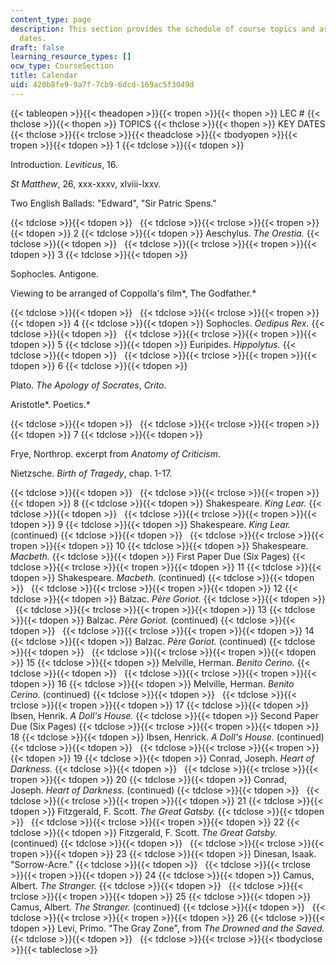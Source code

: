 ```yaml
---
content_type: page
description: This section provides the schedule of course topics and assignment due
  dates.
draft: false
learning_resource_types: []
ocw_type: CourseSection
title: Calendar
uid: 420b8fe9-9a7f-7cb9-6dcd-169ac5f3049d
---
```

{{< tableopen >}}{{< theadopen >}}{{< tropen >}}{{< thopen >}}
LEC #
{{< thclose >}}{{< thopen >}}
TOPICS
{{< thclose >}}{{< thopen >}}
KEY DATES
{{< thclose >}}{{< trclose >}}{{< theadclose >}}{{< tbodyopen >}}{{< tropen >}}{{< tdopen >}}
1
{{< tdclose >}}{{< tdopen >}}

Introduction. *Leviticus*, 16.

*St Matthew*, 26, xxx-xxxv, xlviii-lxxv.

Two English Ballads: "Edward", "Sir Patric Spens."

{{< tdclose >}}{{< tdopen >}}
 
{{< tdclose >}}{{< trclose >}}{{< tropen >}}{{< tdopen >}}
2
{{< tdclose >}}{{< tdopen >}}
Aeschylus. *The Orestia.*
{{< tdclose >}}{{< tdopen >}}
 
{{< tdclose >}}{{< trclose >}}{{< tropen >}}{{< tdopen >}}
3
{{< tdclose >}}{{< tdopen >}}

Sophocles. Antigone.

Viewing to be arranged of Coppolla's film*, The Godfather.*

{{< tdclose >}}{{< tdopen >}}
 
{{< tdclose >}}{{< trclose >}}{{< tropen >}}{{< tdopen >}}
4
{{< tdclose >}}{{< tdopen >}}
Sophocles. *Oedipus Rex.*
{{< tdclose >}}{{< tdopen >}}
 
{{< tdclose >}}{{< trclose >}}{{< tropen >}}{{< tdopen >}}
5
{{< tdclose >}}{{< tdopen >}}
Euripides. *Hippolytus.*
{{< tdclose >}}{{< tdopen >}}
 
{{< tdclose >}}{{< trclose >}}{{< tropen >}}{{< tdopen >}}
6
{{< tdclose >}}{{< tdopen >}}

Plato. *The Apology of Socrates*, *Crito*.

Aristotle*. Poetics.*

{{< tdclose >}}{{< tdopen >}}
 
{{< tdclose >}}{{< trclose >}}{{< tropen >}}{{< tdopen >}}
7
{{< tdclose >}}{{< tdopen >}}

Frye, Northrop. excerpt from *Anatomy of Criticism*.

Nietzsche. *Birth of Tragedy*, chap. 1-17.

{{< tdclose >}}{{< tdopen >}}
 
{{< tdclose >}}{{< trclose >}}{{< tropen >}}{{< tdopen >}}
8
{{< tdclose >}}{{< tdopen >}}
Shakespeare. *King Lear.*
{{< tdclose >}}{{< tdopen >}}
 
{{< tdclose >}}{{< trclose >}}{{< tropen >}}{{< tdopen >}}
9
{{< tdclose >}}{{< tdopen >}}
Shakespeare. *King Lear.* (continued)
{{< tdclose >}}{{< tdopen >}}
 
{{< tdclose >}}{{< trclose >}}{{< tropen >}}{{< tdopen >}}
10
{{< tdclose >}}{{< tdopen >}}
Shakespeare. *Macbeth.*
{{< tdclose >}}{{< tdopen >}}
First Paper Due (Six Pages)
{{< tdclose >}}{{< trclose >}}{{< tropen >}}{{< tdopen >}}
11
{{< tdclose >}}{{< tdopen >}}
Shakespeare. *Macbeth.* (continued)
{{< tdclose >}}{{< tdopen >}}
 
{{< tdclose >}}{{< trclose >}}{{< tropen >}}{{< tdopen >}}
12
{{< tdclose >}}{{< tdopen >}}
Balzac. *Père Goriot.*
{{< tdclose >}}{{< tdopen >}}
 
{{< tdclose >}}{{< trclose >}}{{< tropen >}}{{< tdopen >}}
13
{{< tdclose >}}{{< tdopen >}}
Balzac. *Père Goriot.* (continued)
{{< tdclose >}}{{< tdopen >}}
 
{{< tdclose >}}{{< trclose >}}{{< tropen >}}{{< tdopen >}}
14
{{< tdclose >}}{{< tdopen >}}
Balzac. *Père Goriot.* (continued)
{{< tdclose >}}{{< tdopen >}}
 
{{< tdclose >}}{{< trclose >}}{{< tropen >}}{{< tdopen >}}
15
{{< tdclose >}}{{< tdopen >}}
Melville, Herman. *Benito Cerino.*
{{< tdclose >}}{{< tdopen >}}
 
{{< tdclose >}}{{< trclose >}}{{< tropen >}}{{< tdopen >}}
16
{{< tdclose >}}{{< tdopen >}}
Melville, Herman. *Benito Cerino.* (continued)
{{< tdclose >}}{{< tdopen >}}
 
{{< tdclose >}}{{< trclose >}}{{< tropen >}}{{< tdopen >}}
17
{{< tdclose >}}{{< tdopen >}}
Ibsen, Henrik. *A Doll's House.*
{{< tdclose >}}{{< tdopen >}}
Second Paper Due (Six Pages)
{{< tdclose >}}{{< trclose >}}{{< tropen >}}{{< tdopen >}}
18
{{< tdclose >}}{{< tdopen >}}
Ibsen, Henrick. *A Doll's House.* (continued)
{{< tdclose >}}{{< tdopen >}}
 
{{< tdclose >}}{{< trclose >}}{{< tropen >}}{{< tdopen >}}
19
{{< tdclose >}}{{< tdopen >}}
Conrad, Joseph. *Heart of Darkness.*
{{< tdclose >}}{{< tdopen >}}
 
{{< tdclose >}}{{< trclose >}}{{< tropen >}}{{< tdopen >}}
20
{{< tdclose >}}{{< tdopen >}}
Conrad, Joseph. *Heart of Darkness.* (continued)
{{< tdclose >}}{{< tdopen >}}
 
{{< tdclose >}}{{< trclose >}}{{< tropen >}}{{< tdopen >}}
21
{{< tdclose >}}{{< tdopen >}}
Fitzgerald, F. Scott. *The Great Gatsby.*
{{< tdclose >}}{{< tdopen >}}
 
{{< tdclose >}}{{< trclose >}}{{< tropen >}}{{< tdopen >}}
22
{{< tdclose >}}{{< tdopen >}}
Fitzgerald, F. Scott. *The Great Gatsby.* (continued)
{{< tdclose >}}{{< tdopen >}}
 
{{< tdclose >}}{{< trclose >}}{{< tropen >}}{{< tdopen >}}
23
{{< tdclose >}}{{< tdopen >}}
Dinesan, Isaak. "Sorrow-Acre."
{{< tdclose >}}{{< tdopen >}}
 
{{< tdclose >}}{{< trclose >}}{{< tropen >}}{{< tdopen >}}
24
{{< tdclose >}}{{< tdopen >}}
Camus, Albert. *The Stranger.*
{{< tdclose >}}{{< tdopen >}}
 
{{< tdclose >}}{{< trclose >}}{{< tropen >}}{{< tdopen >}}
25
{{< tdclose >}}{{< tdopen >}}
Camus, Albert. *The Stranger.* (continued)
{{< tdclose >}}{{< tdopen >}}
 
{{< tdclose >}}{{< trclose >}}{{< tropen >}}{{< tdopen >}}
26
{{< tdclose >}}{{< tdopen >}}
Levi, Primo. "The Gray Zone", from *The Drowned and the Saved.*
{{< tdclose >}}{{< tdopen >}}
 
{{< tdclose >}}{{< trclose >}}{{< tbodyclose >}}{{< tableclose >}}